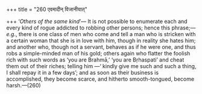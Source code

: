 +++
title = "260 एवमादीन् विजानीयात्"

+++
‘*Others of the same kind*’— It is not possible to enumerate each and
every kind of rogue addicted to robbing other persons; hence this
phrase;—*e.g*., there is one class of men who come and tell a man who is
stricken with a certain woman that she is in love with him, though in
reality she hates him; and another who, though not a servant, behaves as
if he were one, and thus robs a simple-minded man of his gold; others
again who flatter the foolish rich with such words as ‘you are Brahmā,’
‘you are Bṛhaspati’ and cheat them out of their riches; telling him —‘
kindly give me such and such a thing, I shall repay it in a few days’;
and as soon as their business is accomplished, they become scarce, and
hitherto smooth-tongued, become harsh.—(260)


